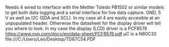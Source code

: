 Needs 4 wired to interface with the Mettler Toledo PB1502 or similar models to get both data logging and a serial interface for live data capture. 
GND,  5 V as well as I2C (SDA and SCL). In my case all 4 are easily accesible at an unpopulated header. Otherwise the datasheet for the display driver will tell you where to look.
In my case the display (LCD) driver is a PCF8576 https://www.nxp.com/docs/en/data-sheet/PCF8576.pdf
µC is a N80C32 file:///C:/Users/Leo/Desktop/TD87C54.PDF
